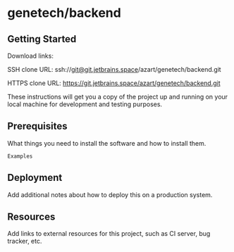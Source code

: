 # genetech/backend



## Getting Started

Download links:

SSH clone URL: ssh://git@git.jetbrains.space/azart/genetech/backend.git

HTTPS clone URL: https://git.jetbrains.space/azart/genetech/backend.git



These instructions will get you a copy of the project up and running on your local machine for development and testing purposes.

## Prerequisites

What things you need to install the software and how to install them.

```
Examples
```

## Deployment

Add additional notes about how to deploy this on a production system.

## Resources

Add links to external resources for this project, such as CI server, bug tracker, etc.
